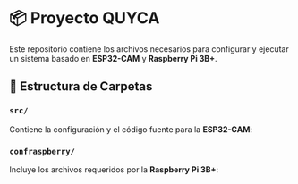 # 📦 Proyecto QUYCA

Este repositorio contiene los archivos necesarios para configurar y ejecutar un sistema basado en **ESP32-CAM** y **Raspberry Pi 3B+**.

## 📁 Estructura de Carpetas

### `src/`
Contiene la configuración y el código fuente para la **ESP32-CAM**:

### `confraspberry/`
Incluye los archivos requeridos por la **Raspberry Pi 3B+**:
